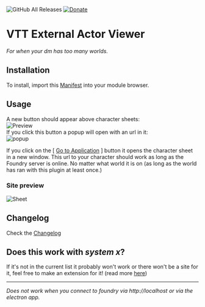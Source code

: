 ![GitHub All Releases](https://img.shields.io/github/downloads/ardittristan/VTTExternalActorViewer/total)
[![Donate](https://img.shields.io/badge/Donate-PayPal-Green.svg)](https://www.paypal.com/cgi-bin/webscr?cmd=_s-xclick&hosted_button_id=TF3LJHWV9U7HN)

# VTT External Actor Viewer

_For when your dm has too many worlds._

## Installation

To install, import this [Manifest](https://raw.githubusercontent.com/ardittristan/VTTExternalActorViewer/master/module.json) into your module browser.

## Usage

A new button should appear above character sheets:  
![Preview](https://i.imgur.com/qBBQz2Ct.png)  
If you click this button a popup will open with an url in it:  
![popup](https://i.imgur.com/xCLdF98.png)

If you click on the \[ [Go to Application](https://ardittristan.github.io/VTTExternalActorSite/) \] button it opens the character sheet in a new window. This url to your character should work as long as the Foundry server is online. No matter what world it is on (as long as the world has ran with this plugin at least once.)

### Site preview

![Sheet](https://i.imgur.com/enfttfJm.png)

## Changelog

Check the [Changelog](https://github.com/ardittristan/VTTExternalActorViewer/blob/master/CHANGELOG.md)

## Does this work with *system x*?

If it's not in the current list it probably won't work or there won't be a site for it, feel free to make an extension for it! (read more [here](https://github.com/ardittristan/VTTExternalActorViewer/blob/master/CONTRIBUTING.md))

***

_Does not work when you connect to foundry via http://localhost or via the electron app._
